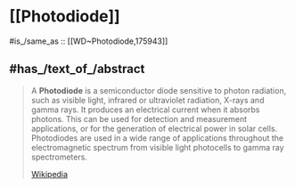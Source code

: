 
# [[Photodiode]] 

#is_/same_as :: [[WD~Photodiode,175943]] 

## #has_/text_of_/abstract 

> A **Photodiode** is a semiconductor diode sensitive to photon radiation, such as visible light, infrared or ultraviolet radiation, X-rays and gamma rays. It produces an electrical current when it absorbs photons. This can be used for detection and measurement applications, or for the generation of electrical power in solar cells. Photodiodes are used in a wide range of applications throughout the electromagnetic spectrum from visible light photocells to gamma ray spectrometers.
>
> [Wikipedia](https://en.wikipedia.org/wiki/Photodiode) 

